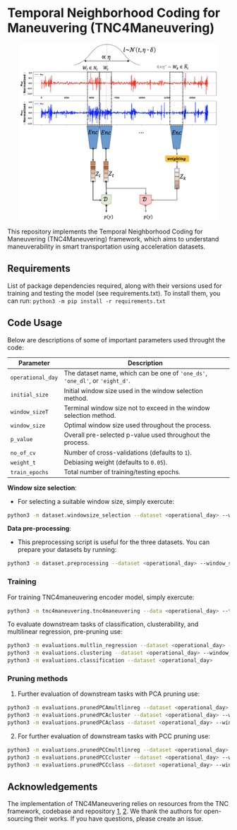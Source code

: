 # Temporal Neighborhood Coding for Maneuvering (TNC4Maneuvering)

<p align="center">
  <img src="tnc_diagram.png" width="450" height="400" />
</p>

This repository implements the Temporal Neighborhood Coding for Maneuvering (TNC4Maneuvering) framework, which aims to understand maneuverability in smart transportation using acceleration datasets.


## Requirements

List of package dependencies required, along with their versions used for training and testing the model (see requirements.txt). To install them, you can run: ```python3 -m pip install -r requirements.txt```


## Code Usage

Below are descriptions of some of important parameters used throught the code:

| Parameter       | Description                                              |
| --------------- | -------------------------------------------------------- |
| `operational_day` | The dataset name, which can be one of `'one_ds'`, `'one_dl'`, or `'eight_d'`. |
| `initial_size` | Initial window size used in the window selection method. |
| `window_sizeT` | Terminal window size not to exceed in the window selection method. |
| `window_size` | Optimal window size used throughout the process. |
| `p_value` | Overall pre-selected p-value used throughout the process. |
| `no_of_cv` | Number of cross-validations (defaults to `1`). |
| `weight_t` | Debiasing weight (defaults to `0.05`). |
| `train_epochs` | Total number of training/testing epochs. |


**Window size selection**: 
  - For selecting a suitable window size, simply exercute:

```bash
python3 -m dataset.windowsize_selection --dataset <operational_day> --window_size0 <initial_size> --steps < step_size> --window_sizeT <terminal_size> --n_evals <no_evals>
```

**Data pre-processing**:
  - This preprocessing script is useful for the three datasets. You can prepare your datasets by running:

```bash
python3 -m dataset.preprocessing --dataset <operational_day> --window_size <window_size> --p_value <pvalaue>
```

### Training

For training TNC4maneuvering encoder model, simply exercute: 

```bash
python3 -m tnc4maneuvering.tnc4maneuvering --data <operational_day> --train --cv <no_of_cv> --w <weight_t>
```

To evaluate downstream tasks of classification, clusterability, and multilinear regression, pre-pruning use:

```bash 
python3 -m evaluations.multlin_regression --dataset <operational_day> --window_size <window_size> --n_epochs <train_epochs> 
python3 -m evaluations.clustering --dataset <operational_day> --window_size <window_size>
python3 -m evaluations.classification --dataset <operational_day>
```

### Pruning methods

1. Further evaluation of downstream tasks with PCA pruning use:

```bash
python3 -m evaluations.prunedPCAmultlinreg --dataset <operational_day> --window_size <window_size> --n_epochs <train_epochs> 
python3 -m evaluations.prunedPCAcluster --dataset <operational_day> --window_size <window_size> 
python3 -m evaluations.prunedPCAclass --dataset <operational_day> --window_size <window_size> --cv <no_of_cv>
```

2. For further evaluation of downstream tasks with PCC pruning use:

```bash 
python3 -m evaluations.prunedPCCmultlinreg --dataset <operational_day> --window_size <window_size> --n_epochs <train_epochs> 
python3 -m evaluations.prunedPCCcluster --dataset <operational_day> --window_size <window_size>
python3 -m evaluations.prunedPCCclass --dataset <operational_day> --window_size <window_size> --cv <no_of_cv>
```

<!-- ## Contact
If you have questions, please create an issue or email tlebese@sigma-clermont.fr | This work adopted the TNC framework, based on papers
[1](https://arxiv.org/pdf/2106.00750), [2](https://ieeexplore.ieee.org/iel7/10159234/10159280/10159325.pdf?casa_token=YFXQY5R3grAAAAAA:FKNaWX5hElYeRG3Pfg_v28Heqpqsn_ZyGSjL3wfajzSoQ4c7c6pm_G45s9gOK97C38xc17Ym9_8). -->

## Acknowledgements
The implementation of TNC4Maneuvering relies on resources from the TNC framework, codebase and repository [1](https://arxiv.org/pdf/2106.00750), [2](https://ieeexplore.ieee.org/iel7/10159234/10159280/10159325.pdf?casa_token=YFXQY5R3grAAAAAA:FKNaWX5hElYeRG3Pfg_v28Heqpqsn_ZyGSjL3wfajzSoQ4c7c6pm_G45s9gOK97C38xc17Ym9_8). We thank the authors for open-sourcing their works. If you have questions, please create an issue.
